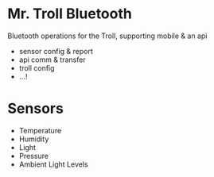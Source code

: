 # Mr. Troll Bluetooth

Bluetooth operations for the Troll, supporting mobile & an api

- sensor config & report
- api comm & transfer
- troll config
- ...!

# Sensors

- Temperature
- Humidity
- Light
- Pressure
- Ambient Light Levels

